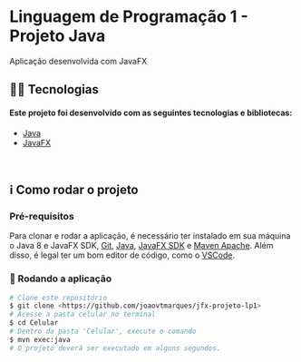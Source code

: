 # Linguagem de Programação 1 - Projeto Java

<p align="left">Aplicação desenvolvida com JavaFX</p>

## 👨‍💻 Tecnologias

#### Este projeto foi desenvolvido com as seguintes tecnologias e bibliotecas:

<!--ts-->

- [Java](https://www.java.com/pt-BR/)
- [JavaFX](https://openjfx.io/)
<!--te-->

<br>

## ℹ️ Como rodar o projeto

### Pré-requisitos

Para clonar e rodar a aplicação, é necessário ter instalado em sua máquina o Java 8 e JavaFX SDK,
[Git](https://git-scm.com), [Java](https://www.java.com/pt-BR/), [JavaFX SDK](https://www.oracle.com/java/technologies/install-javafx-sdk.html) e [Maven Apache](https://maven.apache.org/).
Além disso, é legal ter um bom editor de código, como o [VSCode](https://code.visualstudio.com/).

### 🎲 Rodando a aplicação

```bash
# Clone este repositório
$ git clone <https://github.com/joaovtmarques/jfx-projeto-lp1>
# Acesse a pasta celular no terminal
$ cd Celular
# Dentro da pasta 'Celular', execute o comando
$ mvn exec:java
# O projeto deverá ser executado em alguns segundos.
```
